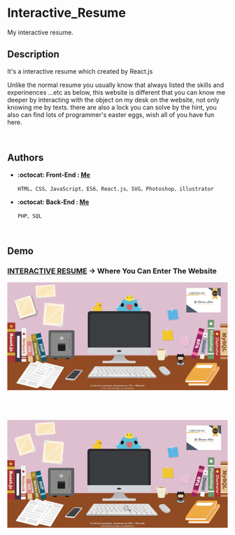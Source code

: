 # Interactive_Resume

My interactive resume.
<br/>

## Description

<p>It's a interactive resume which created by React.js </p>
<p>Unlike the normal resume you usually know that always listed the skills and experinences ...etc as below, this website is different that you can know me deeper by interacting with the object on my desk on the website, not only knowing me by texts. there are also a lock you can solve by the hint, you also can find lots of programmer's easter eggs, wish all of you have fun here. </p>
<br/>

## Authors
* **:octocat: Front-End : [Me](https://github.com/yschen25)**
        
      HTML、CSS、JavaScript、ES6、React.js、SVG、Photoshop、illustrator
      
* **:octocat: Back-End : [Me](https://github.com/yschen25)**

      PHP、SQL
<br/>

## Demo

### **[INTERACTIVE RESUME](https://www.yschen25.com/portfolio/interactiveResume/) -> Where You Can Enter The Website**
<img src="Interactive_Resume_01.png" alt="Interactive_Resume" title="Interactive_Resume">
<br/>
<br/>
<br/>

<p align="center">
   <img src="Interactive_Resume_01.gif" alt="Interactive_Resume" title="Interactive_Resume">
</p>
